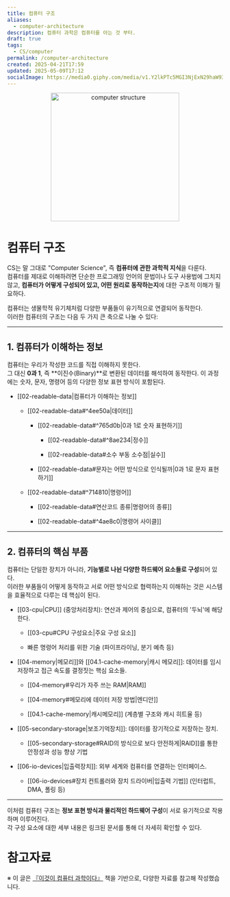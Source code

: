 ```yaml
---
title: 컴퓨터 구조
aliases:
  - computer-architecture
description: 컴퓨터 과학은 컴퓨터를 아는 것 부터.
draft: true
tags:
  - CS/computer
permalink: /computer-architecture
created: 2025-04-21T17:59
updated: 2025-05-09T17:12
socialImage: https://media0.giphy.com/media/v1.Y2lkPTc5MGI3NjExN29haW93dmxyaTU5MTQwNzdzdmhnYnI4Nmg0a2d5Mmd6ZmtpcXRuOSZlcD12MV9pbnRlcm5hbF9naWZfYnlfaWQmY3Q9Zw/CTX0ivSQbI78A/giphy.gif
---
```

<p align="center">
  <img src="https://media0.giphy.com/media/v1.Y2lkPTc5MGI3NjExN29haW93dmxyaTU5MTQwNzdzdmhnYnI4Nmg0a2d5Mmd6ZmtpcXRuOSZlcD12MV9pbnRlcm5hbF9naWZfYnlfaWQmY3Q9Zw/CTX0ivSQbI78A/giphy.gif" alt="computer structure" width="300">
</p>

# 컴퓨터 구조

CS는 말 그대로 "Computer Science", 즉 **컴퓨터에 관한 과학적 지식**을 다룬다.  
컴퓨터를 제대로 이해하려면 단순한 프로그래밍 언어의 문법이나 도구 사용법에 그치지 않고, **컴퓨터가 어떻게 구성되어 있고, 어떤 원리로 동작하는지**에 대한 구조적 이해가 필요하다.

컴퓨터는 생물학적 유기체처럼 다양한 부품들이 유기적으로 연결되어 동작한다.  
이러한 컴퓨터의 구조는 다음 두 가지 큰 축으로 나눌 수 있다:

---

## 1. 컴퓨터가 이해하는 정보

컴퓨터는 우리가 작성한 코드를 직접 이해하지 못한다.  
그 대신 **0과 1**, 즉 **이진수(Binary)**로 변환된 데이터를 해석하여 동작한다. 이 과정에는 숫자, 문자, 명령어 등의 다양한 정보 표현 방식이 포함된다.

- [[02-readable-data|컴퓨터가 이해하는 정보]]
    
    - [[02-readable-data#^4ee50a|데이터]]
        
        - [[02-readable-data#^765d0b|0과 1로 숫자 표현하기]]
            
            - [[02-readable-data#^8ae234|정수]]
                
            - [[02-readable-data#소수 부동 소수점|실수]]
                
        - [[02-readable-data#문자는 어떤 방식으로 인식될까|0과 1로 문자 표현하기]]
            
    - [[02-readable-data#^714810|명령어]]
        
        - [[02-readable-data#연산코드 종류|명령어의 종류]]
            
        - [[02-readable-data#^4ae8c0|명령어 사이클]]
            

---

## 2. 컴퓨터의 핵심 부품

컴퓨터는 단일한 장치가 아니라, **기능별로 나뉜 다양한 하드웨어 요소들로 구성**되어 있다.  
이러한 부품들이 어떻게 동작하고 서로 어떤 방식으로 협력하는지 이해하는 것은 시스템을 효율적으로 다루는 데 핵심이 된다.

- [[03-cpu|CPU]] (중앙처리장치): 연산과 제어의 중심으로, 컴퓨터의 '두뇌'에 해당한다.
    
    - [[03-cpu#CPU 구성요소|주요 구성 요소]]
        
    - 빠른 명령어 처리를 위한 기술 (파이프라이닝, 분기 예측 등)
        
- [[04-memory|메모리]]와 [[04.1-cache-memory|캐시 메모리]]: 데이터를 임시 저장하고 접근 속도를 결정짓는 핵심 요소들.
    
    - [[04-memory#우리가 자주 쓰는 RAM|RAM]]
        
    - [[04-memory#메모리에 데이터 저장 방법|엔디안]]
        
    - [[04.1-cache-memory|캐시메모리]] (계층별 구조와 캐시 히트율 등)
        
- [[05-secondary-storage|보조기억장치]]: 데이터를 장기적으로 저장하는 장치.
    
    - [[05-secondary-storage#RAID의 방식으로 보다 안전하게|RAID]]를 통한 안정성과 성능 향상 기법
        
- [[06-io-devices|입출력장치]]: 외부 세계와 컴퓨터를 연결하는 인터페이스.
    
    - [[06-io-devices#장치 컨트롤러와 장치 드라이버|입출력 기법]] (인터럽트, DMA, 폴링 등)
        

---

이처럼 컴퓨터 구조는 **정보 표현 방식과 물리적인 하드웨어 구성**이 서로 유기적으로 작용하며 이루어진다.  
각 구성 요소에 대한 세부 내용은 링크된 문서를 통해 더 자세히 확인할 수 있다.

# 참고자료

※ 이 글은 [『이것이 컴퓨터 과학이다』](https://product.kyobobook.co.kr/detail/S000214014967) 책을 기반으로, 다양한 자료를 참고해 작성했습니다.